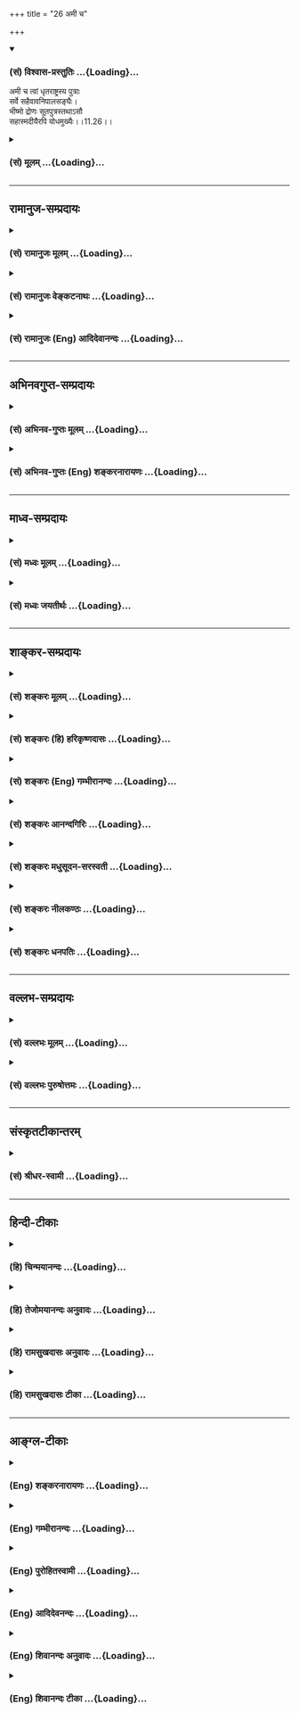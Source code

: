 +++
title = "26 अमी च"

+++
<div class="js_include" newlevelforh1="3" title="(सं) विश्वास-प्रस्तुतिः" unfilled url="/purANam_vaiShNavam/mahAbhAratam/06-bhIShma-parva/03-bhagavad-gItA-parva/saMskRtam/vishvAsa-prastutiH/11_vishva-rUpa-darshana/26_amI_cha.md">
<details open><summary><h3>(सं) विश्वास-प्रस्तुतिः ...{Loading}...</h3></summary>

अमी च त्वां धृतराष्ट्रस्य पुत्राः  
सर्वे सहैवावनिपालसङ्घैः।  
भीष्मो द्रोणः सूतपुत्रस्तथाऽसौ  
सहास्मदीयैरपि योधमुख्यैः।।11.26।।
</details>
</div>
<div class="js_include collapsed" newlevelforh1="3" title="(सं) मूलम्" unfilled url="/purANam_vaiShNavam/mahAbhAratam/06-bhIShma-parva/03-bhagavad-gItA-parva/saMskRtam/mUlam/11_vishva-rUpa-darshana/26_amI_cha.md">
<details><summary><h3>(सं) मूलम् ...{Loading}...</h3></summary>

अमी च त्वां धृतराष्ट्रस्य पुत्राः  
सर्वे सहैवावनिपालसङ्घैः।  
भीष्मो द्रोणः सूतपुत्रस्तथाऽसौ  
सहास्मदीयैरपि योधमुख्यैः।।11.26।।
</details>
</div>


_________________
## रामानुज-सम्प्रदायः
<div class="js_include collapsed" newlevelforh1="3" title="(सं) रामानुजः मूलम्" unfilled url="/purANam_vaiShNavam/mahAbhAratam/06-bhIShma-parva/03-bhagavad-gItA-parva/saMskRtam/rAmAnujaH/mUlam/11_vishva-rUpa-darshana/26_amI_cha.md">
<details><summary><h3>(सं) रामानुजः मूलम् ...{Loading}...</h3></summary>

।।11.26।।**अमी धृतराष्ट्रस्य पुत्राः** दुर्योधनादयः **सर्वे भीष्मो
द्रोणः सूतपुत्रः** कर्णश्च तत्पक्षीयैः अवनिपालसमूहैः सर्वैः **अस्मदीयैः
अपि** कैश्चिद् **योधमुख्यैः सह त्वरमाणा दंष्ट्राकरालनि भयानकानि** तव
**वक्त्राणि विनाशाय विशन्ति।** तत्र **केचित् चूर्णितैः उत्तमाङ्गैः
दशनान्तरेषु विलग्नाः संदृश्यन्ते।**

</details>
</div>
<div class="js_include collapsed" newlevelforh1="3" title="(सं) रामानुजः वेङ्कटनाथः" unfilled url="/purANam_vaiShNavam/mahAbhAratam/06-bhIShma-parva/03-bhagavad-gItA-parva/saMskRtam/rAmAnujaH/venkaTanAthaH/11_vishva-rUpa-darshana/26_amI_cha.md">
<details><summary><h3>(सं) रामानुजः वेङ्कटनाथः ...{Loading}...</h3></summary>

  
  
।।11.26।। अमी इत्यादिश्लोकपञ्चकार्थोत्थानहेतुं तस्य पूर्वेण सङ्गतिं चाह
-- एवमिति। अवश्यम्भावितयास्वमनीषितमित्युक्तम्। स्वमनीषितभारावतरणज्ञापनाय
भीषणरूपाविष्कारः तेन च युद्धप्रोत्साहनं सिध्येदिति भावः।
वक्ष्यमाणमर्जुनादेरुपकरणमात्रत्वं तद्व्यापाराभावेऽपि शक्यत्वं
चाभिप्रेत्यस्वेनैव करिष्यमाणमित्युक्तम्। तदानीं युद्धभूमौ स्थितानां
वक्ष्यमाणभगवद्वक्त्रप्रवेशस्याघटिततया इन्द्रजालादिशङ्कां परिहरति -- स च
पार्थ इति। भगवतः सर्वगोचरस्रष्ट्टत्वादिसाक्षात्कारे
धार्तराष्ट्रादिकतिपयजन्तुसंहारो नात्यद्भुत
इत्यभिप्रायेणाहतस्मिन्नेवेति। सर्वं समाप्नोषि ततोऽसि सर्वः \[11।40\] इति
वक्ष्यमाणप्रकारेण सर्वशरीरतया सर्वभूतः सत्यसङ्कल्पो भगवानेव
धार्तराष्ट्रादिविलयेऽपि सर्वविधं कारणम्; लौकिकातीन्द्रियेण रूपेण ग्रसन्
भगवानेव प्रधानतमो हेतुः; दृष्टास्त्वर्जुनशरादयः
काकतालीयवन्निमित्तमात्रमिति भावः। अनागतमपीत्यादि लौकिकं हि प्रत्यक्षं
वर्तमाननियतमिति भावः। इदमिति -- धार्तराष्ट्रादिविशेषविषयमित्यर्थः। यद्वा
वर्तिष्यमाणमपि साक्षात्काराद्वर्तमानवद्व्यपदिशतीति भावः। अस्मदीयैरिति
पृथगभिधानादवनिपालसङ्घैरित्येतत्परपक्षविषयमिति
व्यञ्जनायतत्पक्षीयैरित्युक्तम्। दुर्योधनादीनां सर्वेषामिव
तत्पक्षीयाणामपि सर्वेषां वधस्य युद्धे
करिष्यमाणत्वात्सर्वैरित्युक्तम्। अस्मदीयैरिति वचनात्स्वपक्षस्थानामपि वधः
स्वेषां चावस्थानं विवक्षितम्। परेषु सर्वैरिति विशेषणात्स्वकीयेषु
योधमुख्यैरित्युपादानाच्च पाण्डवपक्षीयाणां युद्धे
निश्शेषवधाभावःकैश्चिदित्युक्तः। शीघ्रं संहरणस्य
तत्तदपराधत्वरामूलत्वंत्वरमाणपदेन विवक्षितम्। यद्वा समरसंरम्भादिः
सर्वोऽपि व्यापारस्तेषां स्ववधार्थ इति भावः। भयानकानि इति
पृथगुक्तत्वात्करालशब्दोऽत्र सान्तरालत्वविकृतत्वपरः; दन्तुरत्वपरो वाकरालं
दन्तुरे वक्रे इत्यादि। अमी च त्वा \[11।21\] इत्यत्र
क्रियानिर्देशाभावेऽपिमा भवन्तमनलः पवनो वा इत्यादिष्विवाध्याहारेणैव
क्रियान्वयो गुण एव। यद्वाविशन्ति इति वक्ष्यमाणपदमत्रापि पठितव्यम्।  
  
अथवादृष्ट्वा प्रव्यथितान्तरात्मानो धृतिं न विन्दन्ति इति वा
विपरिणतानुषङ्गेण वाक्यसमाप्तिः न पुनः श्लोकद्वयमप्येकवाक्यतया
विवक्षितम्; पूर्वश्लोके त्वेति कर्मतया निर्देशात्परत्रवक्त्राणि ते
\[11।27\] इत्युक्तेःअमी सर्वे धृतराष्ट्रस्य पुत्राः इति भाष्याभिप्रेतः
पाठः;दुर्योधनादयः सर्वे इत्युक्तेः अत एव हिविशन्ति इत्यनेनैकवाक्यतया
व्याख्यातम् रक्षणार्थं भगवति प्रवेशव्युदासाय
वक्ष्यमाणपरामर्शात्विनाशायेत्युक्तम्। तत्र धार्तराष्ट्रादिष्वित्यर्थः।
यद्वा तेषु वक्त्रेष्वित्यर्थः। केचिद्विनाशाय विशन्ति केचित्तु विनष्टाः
सन्दृश्यन्ते इत्युक्तं भवति।  
  
विद्ध्येनमिह वैरिणम् \[3।37\] इत्यस्यानन्तरं यादवप्रकाशीयैरिह
केचित्पञ्चश्लोकान्पठन्तीति विलिख्य व्याख्यातम् -- अर्जुन उवाच --,भवत्येष
कथं कृष्ण कथं चैष विवर्धते। किमात्मकः किमाचारस्तन्ममाचक्ष्व
पृच्छतः।।1।। भगवानुवाच --,एष सूक्ष्मः परः शत्रुर्देहिनामिन्द्रियैः
सह। सुखं तत्र इवासीनो मोहयन्पार्थ तिष्ठति।।2।। कामक्रोधमयो घोरः
स्तम्भहर्षसमुद्भवः। अहङ्कारोऽभिमानात्मा दुस्तरः पापकर्मभिः।।3।। हर्षमस्य
निवर्त्यैष शोकमस्य ददाति च। भयं चास्य करोत्येष मोहयंश्च मुहुर्मुहुः।।4।। स
एष कलुषी क्षुद्रश्छिद्रापेक्षी धनञ्जय। रजःप्रवर्तितो
मोहान्मानुषाणामुपद्रवः।।5।। इति। अत्र च --,नानारूपैः पुरुषैर्वध्यमाना
विशन्ति ते वक्त्रमचिन्त्यरूपम्। यौधिष्ठिरा धार्तराष्ट्राश्च योधाः
शस्त्रैः कृत्ता विविधैः सर्व एव।।1।। दिव्यानि कर्माणि तवाद्भुतानि
पूर्वाणि पूर्वेऽप्यृषयः स्तुवन्ति। नान्योऽस्ति कर्ता जगतस्त्वमेको धाता
विधाता च विभुर्भुवश्च।।2।। तवाद्भुतं किं न भवेदसह्यं किं वा शक्यं परतः
कीर्तयिष्ये। कर्तासि लोकस्य यतः स्वयं विभो त्वत्तः सर्वं त्वयि सर्वं
त्वमेव।।3।। अत्यद्भुतं कर्म न दुष्करं ते कर्मोन्मानं न च विद्यते ते। न ते
गुणानां परिमाणमस्ति न तेजसो नापि बलस्य नर्द्धेः।।4।।  
  
-- इति। अत्रदिव्यानि इत्यादयः श्लोका नारायणार्यैरपि
लिखिताः। प्रजापतिस्त्वं प्रपितामहश्च \[11।39\] इत्यस्यानन्तरमन्यश्च
श्लोकः -- अनादिमानप्रतिमप्रभावः सर्वेश्वरः सर्वमहाविभूतिः।  
  
न हि त्वदन्यः कश्चिदस्तीह देव लोकत्रये दृश्यतेऽचिन्त्यकर्मा इत्येते
श्लोकाः सन्ति न वेति देवो जानाति।
पूर्वव्याख्यातृभिरनुदाहृतत्वादध्ययनप्रसिद्ध्यभावाच्च भाष्यकारैरनादृताः।
न च गीताशास्त्रस्य श्लोकसङ्ख्या व्यासादिभिरुक्ता।
अर्वाचीनास्त्वविश्वसनीया इति।

</details>
</div>
<div class="js_include collapsed" newlevelforh1="3" title="(सं) रामानुजः (Eng) आदिदेवानन्दः" unfilled url="/purANam_vaiShNavam/mahAbhAratam/06-bhIShma-parva/03-bhagavad-gItA-parva/saMskRtam/rAmAnujaH/english/AdidevAnandaH/11_vishva-rUpa-darshana/26_amI_cha.md">
<details><summary><h3>(सं) रामानुजः (Eng) आदिदेवानन्दः ...{Loading}...</h3></summary>

11.26 11.27 All these sons of Dhrtarastra like Duryodhana and others
like Bhisma, Drona, and Suta's son Karna together with the hosts of
monarchs on their side and also the leading warriors on our side, are
hastening to their destruction; they enter Your fearful mouths with
terrible fangs; some, caught between the teeth are seen with their heads
crushed to powder.

</details>
</div>


_________________
## अभिनवगुप्त-सम्प्रदायः
<div class="js_include collapsed" newlevelforh1="3" title="(सं) अभिनव-गुप्तः मूलम्" unfilled url="/purANam_vaiShNavam/mahAbhAratam/06-bhIShma-parva/03-bhagavad-gItA-parva/saMskRtam/abhinava-guptaH/mUlam/11_vishva-rUpa-darshana/26_amI_cha.md">
<details><summary><h3>(सं) अभिनव-गुप्तः मूलम् ...{Loading}...</h3></summary>

।।11.26।। No commentary.  
  

</details>
</div>
<div class="js_include collapsed" newlevelforh1="3" title="(सं) अभिनव-गुप्तः (Eng) शङ्करनारायणः" unfilled url="/purANam_vaiShNavam/mahAbhAratam/06-bhIShma-parva/03-bhagavad-gItA-parva/saMskRtam/abhinava-guptaH/english/shankaranArAyaNaH/11_vishva-rUpa-darshana/26_amI_cha.md">
<details><summary><h3>(सं) अभिनव-गुप्तः (Eng) शङ्करनारायणः ...{Loading}...</h3></summary>

11.26 Sri Abhinavagupta did not comment upon this sloka.

</details>
</div>


_________________
## माध्व-सम्प्रदायः
<div class="js_include collapsed" newlevelforh1="3" title="(सं) मध्वः मूलम्" unfilled url="/purANam_vaiShNavam/mahAbhAratam/06-bhIShma-parva/03-bhagavad-gItA-parva/saMskRtam/madhvaH/mUlam/11_vishva-rUpa-darshana/26_amI_cha.md">
<details><summary><h3>(सं) मध्वः मूलम् ...{Loading}...</h3></summary>

।।11.26।। Sri Madhvacharya did not comment on this sloka.,

</details>
</div>
<div class="js_include collapsed" newlevelforh1="3" title="(सं) मध्वः जयतीर्थः" unfilled url="/purANam_vaiShNavam/mahAbhAratam/06-bhIShma-parva/03-bhagavad-gItA-parva/saMskRtam/madhvaH/jayatIrthaH/11_vishva-rUpa-darshana/26_amI_cha.md">
<details><summary><h3>(सं) मध्वः जयतीर्थः ...{Loading}...</h3></summary>

।।11.26।। Sri Jayatirtha did not comment on this sloka.  
  

</details>
</div>


_________________
## शाङ्कर-सम्प्रदायः
<div class="js_include collapsed" newlevelforh1="3" title="(सं) शङ्करः मूलम्" unfilled url="/purANam_vaiShNavam/mahAbhAratam/06-bhIShma-parva/03-bhagavad-gItA-parva/saMskRtam/shankaraH/mUlam/11_vishva-rUpa-darshana/26_amI_cha.md">
<details><summary><h3>(सं) शङ्करः मूलम् ...{Loading}...</h3></summary>

।।11.26।। --,**अमी च त्वां धृतराष्ट्रस्य** पुत्राः दुर्योधनप्रभृतयः --
त्वरमाणाः विशन्ति इति व्यवहितेन संबन्धः -- **सर्वे सहैव** सहिताः
**अवनिपालसंघैः** अवनिं पृथ्वीं पालयन्तीति अवनिपालाः तेषां संघैः; किञ्च
**भीष्मो द्रोणः सूतपुत्रः** कर्णः **तथा असौ सह अस्मदीयैरपि**
धृष्टद्युम्नप्रभृतिभिः **योधमुख्यैः** योधानां मुख्यैः प्रधानैः सह।। किञ्च
--,

</details>
</div>
<div class="js_include collapsed" newlevelforh1="3" title="(सं) शङ्करः (हि) हरिकृष्णदासः" unfilled url="/purANam_vaiShNavam/mahAbhAratam/06-bhIShma-parva/03-bhagavad-gItA-parva/saMskRtam/shankaraH/hindI/harikRShNadAsaH/11_vishva-rUpa-darshana/26_amI_cha.md">
<details><summary><h3>(सं) शङ्करः (हि) हरिकृष्णदासः ...{Loading}...</h3></summary>

।।11.26।। जिन शूरवीरोंसे मुझे पहले पराजयकी आशङ्का थी; वह भी अब चली गयी
क्योंकि --, ये दुर्योधन आदि धृतराष्ट्रके समस्त पुत्र अवनिपालोंके
दलोंसहित -- अवनि यानी पृथ्वीका जो पालन करें उनका नाम अवनिपाल है। उनके
दलोंसहित इकट्ठे होकर बड़े वेगसे आपके मुखोंमें प्रवेश कर रहे हैं। यही
नहीं; किंतु भीष्म; द्रोण और यह सूतपुत्र -- कर्ण एवं हमारी ओरके भी
धृष्टद्युम्नादि प्रधान योद्धाओंके सहित ( सबसेसब )।

</details>
</div>
<div class="js_include collapsed" newlevelforh1="3" title="(सं) शङ्करः (Eng) गम्भीरानन्दः" unfilled url="/purANam_vaiShNavam/mahAbhAratam/06-bhIShma-parva/03-bhagavad-gItA-parva/saMskRtam/shankaraH/english/gambhIrAnandaH/11_vishva-rUpa-darshana/26_amI_cha.md">
<details><summary><h3>(सं) शङ्करः (Eng) गम्भीरानन्दः ...{Loading}...</h3></summary>

11.26 Ca, and; tvam, into You-this is to be connected with 'rapidly
enter' in the next verse; sarve, all; ami, those; putrah,
sons-Duryodhana and others; dhrtarastrasya, of Dhrtarastra; saha, along
with; avanipala-sanghaih, multitudes of the rulers (pala) of the earth
(avani); also Bhisma, Drona, tatha, and; asau, that; suta-putrah, son of
a Suta, Karna; saha, together with; api, even; asmadiyaih, our;
yodha-mukhyaih, prominent warriors, the ;nders-Dhrstadyumna and others.
Moreover,

</details>
</div>
<div class="js_include collapsed" newlevelforh1="3" title="(सं) शङ्करः आनन्दगिरिः" unfilled url="/purANam_vaiShNavam/mahAbhAratam/06-bhIShma-parva/03-bhagavad-gItA-parva/saMskRtam/shankaraH/AnandagiriH/11_vishva-rUpa-darshana/26_amI_cha.md">
<details><summary><h3>(सं) शङ्करः आनन्दगिरिः ...{Loading}...</h3></summary>

।।11.26। अस्माकं जयं परेषां पराजयं च दिदृक्षन्तं \[दिदृक्षुं\] दिदृक्षुं
त्वां पश्यामीत्याह -- **येभ्य इति।** तत्र हेतुत्वेन श्लोकमवतारयति --
**यत इति।** न केवलं दुर्योधनादीनामेव पराजयः किंतु भीष्मादीनामपीत्याह --
**किञ्चेति।**

</details>
</div>
<div class="js_include collapsed" newlevelforh1="3" title="(सं) शङ्करः मधुसूदन-सरस्वती" unfilled url="/purANam_vaiShNavam/mahAbhAratam/06-bhIShma-parva/03-bhagavad-gItA-parva/saMskRtam/shankaraH/madhusUdana-sarasvatI/11_vishva-rUpa-darshana/26_amI_cha.md">
<details><summary><h3>(सं) शङ्करः मधुसूदन-सरस्वती ...{Loading}...</h3></summary>

।।11.26।। अस्माकं जयं परेषां पराजयं च सर्वदा द्रष्टुमिष्टं पश्य। मम देहे
गुडाकेश यच्चान्यद्द्रष्टुमिच्छसीति भगवदादिष्टमधुना पश्यामीत्याह पञ्चभिः
-- अमीचेत्यादिना। अमी च धृतराष्ट्रस्य पुत्रा दुर्योधनप्रभृतयः शतं सोदरा
युयुत्सुं विना सर्वे त्वां त्वरमाणा विशन्तीत्यग्रेतनेनान्वयः।
अतिभयसूचकत्वेन क्रियापदन्यूनत्वमत्र गुण एव। सहैवावनिपालानां शल्यादीनां
राज्ञां सङ्घैस्त्वां विशन्ति। न केवलं दुर्योधनादय एव विशन्ति किंतु
अजेयत्वेन सर्वैः संभावितोऽपि भीष्मो द्रोणः सूतपुत्रः कर्णस्तथासौ सर्वदा
मम विद्वेष्टा। सहास्मदीयैरपि परकीयैरिव
धृष्टद्युम्नप्रभृतिर्योधमुख्यैस्त्वां विशन्तीत्यन्वयः।

</details>
</div>
<div class="js_include collapsed" newlevelforh1="3" title="(सं) शङ्करः नीलकण्ठः" unfilled url="/purANam_vaiShNavam/mahAbhAratam/06-bhIShma-parva/03-bhagavad-gItA-parva/saMskRtam/shankaraH/nIlakaNThaH/11_vishva-rUpa-darshana/26_amI_cha.md">
<details><summary><h3>(सं) शङ्करः नीलकण्ठः ...{Loading}...</h3></summary>

।।11.26।। अमी त्वां विशन्तीत्यग्रिमश्लोकादपकृष्यते।

</details>
</div>
<div class="js_include collapsed" newlevelforh1="3" title="(सं) शङ्करः धनपतिः" unfilled url="/purANam_vaiShNavam/mahAbhAratam/06-bhIShma-parva/03-bhagavad-gItA-parva/saMskRtam/shankaraH/dhanapatiH/11_vishva-rUpa-darshana/26_amI_cha.md">
<details><summary><h3>(सं) शङ्करः धनपतिः ...{Loading}...</h3></summary>

।।11.26।। पराजयाशङ्कापि मम निवृत्ता इत्याशयेनाह। अभी च त्वा त्वां
धृतराष्ट्रस्य पुत्रा दुर्योधनादयस्त्वरमाणा विशन्तीति परेणान्वयः। सर्वे
युयुत्सुव्यतिरिक्ता अवनिपालानां राज्ञां जयद्रथादीनां समूहैः सहैव। किंच
येषु परेषां जयाशा तेऽपि भाष्मादयः सूतपुत्रः कर्णोऽसौ ममातीव शत्रुः
अस्मदीयैरपि योधानां प्रधानैः शिखण्डिधृष्टद्युम्नदिभूः सहैव।

</details>
</div>


_________________
## वल्लभ-सम्प्रदायः
<div class="js_include collapsed" newlevelforh1="3" title="(सं) वल्लभः मूलम्" unfilled url="/purANam_vaiShNavam/mahAbhAratam/06-bhIShma-parva/03-bhagavad-gItA-parva/saMskRtam/vallabhaH/mUlam/11_vishva-rUpa-darshana/26_amI_cha.md">
<details><summary><h3>(सं) वल्लभः मूलम् ...{Loading}...</h3></summary>

।।11.26।। Sri Vallabhacharya did not comment on this sloka.  
  

</details>
</div>
<div class="js_include collapsed" newlevelforh1="3" title="(सं) वल्लभः पुरुषोत्तमः" unfilled url="/purANam_vaiShNavam/mahAbhAratam/06-bhIShma-parva/03-bhagavad-gItA-parva/saMskRtam/vallabhaH/puruShottamaH/11_vishva-rUpa-darshana/26_amI_cha.md">
<details><summary><h3>(सं) वल्लभः पुरुषोत्तमः ...{Loading}...</h3></summary>

  
  
।।11.26।। एवं भगवत्स्वरूपस्थं जगद्दृष्ट्वा
विज्ञाप्ययच्चान्यद्द्रष्टुमिच्छसि \[11।7\] इति भगवतोक्तं तदर्थं
बाह्यस्थः स्वपरसैन्यस्वरूपज्ञानदर्शनेच्छया दृष्ट्वा विज्ञापयति -- अमी
चेति पञ्चभिः। च पुनः। बाह्यस्थाः अमी परिदृश्यमानाः धृतराष्ट्रस्य पुत्रा
आलोचनरहिताः सर्वे अवनिपालसङ्घैः जयद्रथादिसमूहैः सह; भीष्मो योद्धा च;
द्रोणः शास्त्रविशारदः; सूतपुत्रः कर्णः अस्मदीयैरपि योधमुख्यैः
घृष्टद्युम्नादिभिः सह।  
  

</details>
</div>


_________________
## संस्कृतटीकान्तरम्
<div class="js_include collapsed" newlevelforh1="3" title="(सं) श्रीधर-स्वामी" unfilled url="/purANam_vaiShNavam/mahAbhAratam/06-bhIShma-parva/03-bhagavad-gItA-parva/saMskRtam/shrIdhara-svAmI/11_vishva-rUpa-darshana/26_amI_cha.md">
<details><summary><h3>(सं) श्रीधर-स्वामी ...{Loading}...</h3></summary>

।।11.26।। यच्चान्यद्द्रष्टुमिच्छसीत्यनेनास्मिन्संग्रामे भाविजयपराजयादिकं
च मम देहे पश्येति यद्भगवतोक्तं तदिदानीं पश्यन्नाह **-- अमी चेति
पञ्चभिः।** अमी धृतराष्ट्रस्य पुत्रा दुर्योधनादयः सर्वे अवनिपालानां
जयद्रथादीनां राज्ञां सहैव तव वक्त्राणि विशन्तीत्युत्तरेणान्वयः। तथा
भीष्मश्च द्रोणश्चासौ सूतपुत्रः कर्णश्च। न केवलं त एव विशन्ति अपितु
प्रतियोद्वारो येऽस्मदीया योधमुख्याः शिखण्डिधृष्टद्युम्नादयः तैः सह।

</details>
</div>


_________________
## हिन्दी-टीकाः
<div class="js_include collapsed" newlevelforh1="3" title="(हि) चिन्मयानन्दः" unfilled url="/purANam_vaiShNavam/mahAbhAratam/06-bhIShma-parva/03-bhagavad-gItA-parva/hindI/chinmayAnandaH/11_vishva-rUpa-darshana/26_amI_cha.md">
<details><summary><h3>(हि) चिन्मयानन्दः ...{Loading}...</h3></summary>

।।11.26।। च्ड्ढड्ढ क्दृथ्र्थ्र्ड्ढदद्यठ्ठद्धन्र् द्वदड्डड्ढद्ध 11.27

</details>
</div>
<div class="js_include collapsed" newlevelforh1="3" title="(हि) तेजोमयानन्दः अनुवादः" unfilled url="/purANam_vaiShNavam/mahAbhAratam/06-bhIShma-parva/03-bhagavad-gItA-parva/hindI/tejomayAnandaH/anuvAdaH/11_vishva-rUpa-darshana/26_amI_cha.md">
<details><summary><h3>(हि) तेजोमयानन्दः अनुवादः ...{Loading}...</h3></summary>

।।11.26।। और ये समस्त धृतराष्ट्र के पुत्र राजाओं के समुदाय सहित आप में
प्रवेश करते हैं। भीष्म, द्रोण तथा कर्ण और हमारे पक्ष के भी प्रधान
योद्धाओं के सहित.।।

</details>
</div>
<div class="js_include collapsed" newlevelforh1="3" title="(हि) रामसुखदासः अनुवादः" unfilled url="/purANam_vaiShNavam/mahAbhAratam/06-bhIShma-parva/03-bhagavad-gItA-parva/hindI/rAmasukhadAsaH/anuvAdaH/11_vishva-rUpa-darshana/26_amI_cha.md">
<details><summary><h3>(हि) रामसुखदासः अनुवादः ...{Loading}...</h3></summary>

।।11.26 -- 11.27।। हमारे मुख्य योद्धाओंके सहित भीष्म, द्रोण और वह कर्ण
भी आपमें प्रविष्ट हो रहे हैं। राजाओंके समुदायोंके सहित धृतराष्ट्रके वे
ही सब-के-सब पुत्र आपके विकराल दाढ़ोंके कारण भयंकर मुखोंमें बड़ी तेजीसे
प्रविष्ट हो रहे हैं। उनमेंसे कई-एक तो चूर्ण हुए सिरोंसहित आपके दाँतोंके
बीचमें फँसे हुए दीख रहे हैं।

</details>
</div>
<div class="js_include collapsed" newlevelforh1="3" title="(हि) रामसुखदासः टीका" unfilled url="/purANam_vaiShNavam/mahAbhAratam/06-bhIShma-parva/03-bhagavad-gItA-parva/hindI/rAmasukhadAsaH/TIkA/11_vishva-rUpa-darshana/26_amI_cha.md">
<details><summary><h3>(हि) रामसुखदासः टीका ...{Loading}...</h3></summary>

।।11.26।।***व्याख्या--*'भीष्मो द्रोणः सूतपुत्रस्तथासौ सहास्मदीयैरपि
योधमुख्यैः'--**हमारे पक्षके धृष्टद्युम्न, विराट्, द्रुपद आदि जो
मुख्य-मुख्य योद्धालोग हैं, वे सब-के-सब धर्मके पक्षमें हैं और केवल अपना
कर्तव्य समझकर युद्ध करनेके लिये आये हैं। हमारे इन सेनापतियोंके साथ
पितामह भीष्म, आचार्य द्रोण और वह प्रसिद्ध सूतपुत्र कर्ण आपमें प्रविष्ट
हो रहे हैं।  
  
यहाँ भीष्म, द्रोण और कर्णका नाम लेनेका तात्पर्य है कि ये तीनों ही अपने
कर्तव्यका पालन करनेके लिये युद्धमें आये थे **(टिप्पणी प₀ 591)**।  
  
**'अमी च त्वां धृतराष्ट्रस्य पुत्राः सर्वे
सहैवावनिपालसङ्घैः'--**दुर्योधनके पक्षमें जितने राजालोग हैं, जो युद्धमें
दुर्योधनका प्रिय करना चाहते हैं (गीता 1। 23) अर्थात् दुर्योधनको हितकी
सलाह नहीं दे रहे हैं, उन सभी,राजाओंके समूहोंके साथ धृतराष्ट्रके
दुर्योधन, दुःशासन आदि सौ पुत्र विकराल दाढ़ोंके कारण अत्यन्त भयानक आपके
मुखोंमें बड़ी तेजीसे प्रवेश कर रहे हैं--**'वक्त्राणि ते त्वरमाणा विशन्ति
दंष्ट्राकरालानि भयानकानि'**। विराट्रूपमें वे चाहे भगवान्में प्रवेश करें,
चाहे भगवान्के मुखोंमें जायँ, वह एक ही लीला है। परन्तु भावोंके अनुसार
उनकी गतियाँ अलग-अलग प्रतीत हो रही हैं। इसलिये भगवान्में जायँ अथवा
मुखोंमें जायँ, वे हैं तो विराट्रूपमें ही।

</details>
</div>


_________________
## आङ्ग्ल-टीकाः
<div class="js_include collapsed" newlevelforh1="3" title="(Eng) शङ्करनारायणः" unfilled url="/purANam_vaiShNavam/mahAbhAratam/06-bhIShma-parva/03-bhagavad-gItA-parva/english/shankaranArAyaNaH/11_vishva-rUpa-darshana/26_amI_cha.md">
<details><summary><h3>(Eng) शङ्करनारायणः ...{Loading}...</h3></summary>

11.26. All these sons of Dhrtarastra along with the entire hosts of
kings, this Bhisma, this Drona and this son of the charioteer (Karna),
together with the chief warriors of ours too;

</details>
</div>
<div class="js_include collapsed" newlevelforh1="3" title="(Eng) गम्भीरानन्दः" unfilled url="/purANam_vaiShNavam/mahAbhAratam/06-bhIShma-parva/03-bhagavad-gItA-parva/english/gambhIrAnandaH/11_vishva-rUpa-darshana/26_amI_cha.md">
<details><summary><h3>(Eng) गम्भीरानन्दः ...{Loading}...</h3></summary>

11.26 And into You (enter) all those sons of Dhrtarastra along with
multitudes of the rulers of the earth; (also) Bhisma, Drona and that son
of a Suta (Karna), together with even our prominent warriors.

</details>
</div>
<div class="js_include collapsed" newlevelforh1="3" title="(Eng) पुरोहितस्वामी" unfilled url="/purANam_vaiShNavam/mahAbhAratam/06-bhIShma-parva/03-bhagavad-gItA-parva/english/purohitasvAmI/11_vishva-rUpa-darshana/26_amI_cha.md">
<details><summary><h3>(Eng) पुरोहितस्वामी ...{Loading}...</h3></summary>

11.26 All these sons of Dhritarashtra, with the hosts of princes,
Bheeshma, Drona and Karna, as well as the other warrior chiefs belonging
to our side;

</details>
</div>
<div class="js_include collapsed" newlevelforh1="3" title="(Eng) आदिदेवनन्दः" unfilled url="/purANam_vaiShNavam/mahAbhAratam/06-bhIShma-parva/03-bhagavad-gItA-parva/english/AdidevanandaH/11_vishva-rUpa-darshana/26_amI_cha.md">
<details><summary><h3>(Eng) आदिदेवनन्दः ...{Loading}...</h3></summary>

11.26 All these sons of Dhrtarastra together with the hosts of monarchs,
Bhisma, Drona and Karna along with the leading warriors of our side,

</details>
</div>
<div class="js_include collapsed" newlevelforh1="3" title="(Eng) शिवानन्दः अनुवादः" unfilled url="/purANam_vaiShNavam/mahAbhAratam/06-bhIShma-parva/03-bhagavad-gItA-parva/english/shivAnandaH/anuvAdaH/11_vishva-rUpa-darshana/26_amI_cha.md">
<details><summary><h3>(Eng) शिवानन्दः अनुवादः ...{Loading}...</h3></summary>

11.26 All the sons of Dhritarashtra, with the hosts of kings of the
earth, Bhishma, Drona and Karna, with the chief among our warriors.

</details>
</div>
<div class="js_include collapsed" newlevelforh1="3" title="(Eng) शिवानन्दः टीका" unfilled url="/purANam_vaiShNavam/mahAbhAratam/06-bhIShma-parva/03-bhagavad-gItA-parva/english/shivAnandaH/TIkA/11_vishva-rUpa-darshana/26_amI_cha.md">
<details><summary><h3>(Eng) शिवानन्दः टीका ...{Loading}...</h3></summary>

11.26 अमी these; च and; त्वाम् Thee; धृतराष्ट्रस्य of Dhritarashtra;
पुत्राः sons; सर्वे all; सह with; एव even; अवनिपालसङ्घैः hosts of kings;
भीष्मः Bhishma; द्रोणः Drona; सूतपुत्रः Karana; तथा also; असौ this; सह
with; अस्मदीयैः with (those) of ours; अपि also; योधमुख्यैः (with)
warrior chiefs.Commentary Karna; though he was the son of Kunti; the
mother of the Pandavas; was brought up by a charioteer and hence came to
be regarded as his son.

</details>
</div>
